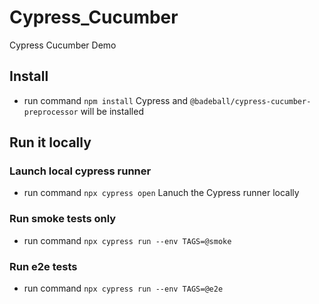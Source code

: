 # Cypress_Cucumber
Cypress Cucumber Demo

## Install
- run command `npm install`
Cypress and `@badeball/cypress-cucumber-preprocessor` will be installed

## Run it locally
### Launch local cypress runner
- run command `npx cypress open`
Lanuch the Cypress runner locally
### Run smoke tests only
- run command `npx cypress run --env TAGS=@smoke`
### Run e2e tests
- run command `npx cypress run --env TAGS=@e2e`